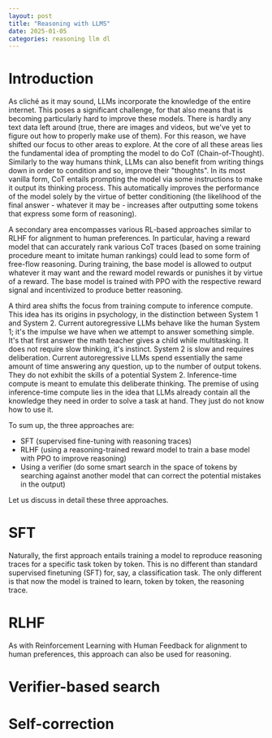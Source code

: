 ```yaml
---
layout: post
title: "Reasoning with LLMS"
date: 2025-01-05
categories: reasoning llm dl
---
```


# Introduction

As cliché as it may sound, LLMs incorporate the knowledge of the entire internet. This poses a significant challenge, for that also means that is becoming particularly hard to improve these models. There is hardly any text data left around (true, there are images and videos, but we've yet to figure out how to properly make use of them). For this reason, we have shifted our focus to other areas to explore. At the core of all these areas lies the fundamental idea of prompting the model to do CoT (Chain-of-Thought). Similarly to the way humans think, LLMs can also benefit from writing things down in order to condition and so, improve their "thoughts". In its most vanilla form, CoT entails prompting the model via some instructions to make it output its thinking process. This automatically improves the performance of the model solely by the virtue of better conditioning (the likelihood of the final answer - whatever it may be - increases after outputting some tokens that express some form of reasoning).

A secondary area encompasses various RL-based approaches similar to RLHF for alignment to human preferences. In particular, having a reward model that can accurately rank various CoT traces (based on some training procedure meant to imitate human rankings) could lead to some form of free-flow reasoning. During training, the base model is allowed to output whatever it may want and the reward model rewards or punishes it by virtue of a reward. The base model is trained with PPO with the respective reward signal and incentivized to produce better reasoning.

A third  area shifts the focus from training compute to inference compute. This idea has its origins in psychology, in the distinction between System 1 and System 2. Current autoregressive LLMs behave like the human System 1; it's the impulse we have when we attempt to answer something simple. It's that first answer the math teacher gives a child while multitasking. It does not require slow thinking, it's instinct. System 2 is slow and requires deliberation. Current autoregressive LLMs spend essentially the same amount of time answering any question, up to the number of output tokens. They do not exhibit the skills of a potential System 2. Inference-time compute is meant to emulate this deliberate thinking. The premise of using inference-time compute lies in the idea that LLMs already contain all the knowledge they need in order to solve a task at hand. They just do not know how to use it.

To sum up, the three approaches are:

- SFT (supervised fine-tuning with reasoning traces)
- RLHF (using a reasoning-trained reward model to train a base model with PPO to improve reasoning)
- Using a verifier (do some smart search in the space of tokens by searching against another model that can correct the potential mistakes in the output)

Let us discuss in detail these three approaches.

# SFT

Naturally, the first approach entails training a model to reproduce reasoning traces for a specific task token by token. This is no different than standard supervised finetuning (SFT) for, say, a classification task. The only different is that now the model is trained to learn, token by token, the reasoning trace. 

# RLHF

As with Reinforcement Learning with Human Feedback for alignment to human preferences, this approach can also be used for reasoning.

# Verifier-based search

# Self-correction
